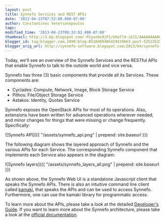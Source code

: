 ```yaml
---
layout: post
title: Synnefo Services and REST APIs
date: '2013-04-23T07:52:00.000-07:00'
author: Constantinos Venetsanopoulos
tags: 
modified_time: '2013-04-23T08:33:03.408-07:00'
thumbnail: http://3.bp.blogspot.com/-PzyuoUx9jPI/UXafl4-iE2I/AAAAAAAAACQ/QSrMYEnp98Q/s72-c/synnefo_api.png
blogger_id: tag:blogger.com,1999:blog-8518489485419439663.post-5252252579163716673
blogger_orig_url: http://synnefo-software.blogspot.com/2013/04/synnefo-services-and-rest-apis.html
---
```



Today, we'll see an overview of the Synnefo Services and the RESTful APIs that enable Synnefo to talk to the outside world and vice versa.

Synnefo has three (3) basic components that provide all its Services. These components are:<!--break-->

*   Cyclades: Compute, Network, Image, Block Storage Service
*   Pithos: File/Object Storage Service
*   Astakos: Identity, Quotas Service

Synnefo exposes the OpenStack APIs for most of its operations. Also, extensions have been written for advanced operations wherever needed, and minor changes for things that were missing or change frequently. Specifically:

![Synnefo API]({{ "/assets/synnefo_api.png" | prepend: site.baseurl }})

The following diagram shows the layered approach of Synnefo and the various APIs for each Service. The corresponding Synnefo component that implements each Service also appears in the diagram:

![Synnefo layers]({{ "/assets/synnefo_layers_all.png" | prepend: site.baseurl }})

As shown above, the Synnefo Web UI is a standalone Javascript client that speaks the Synnefo APIs. There is also an intuitive command line client called [kamaki](http://www.synnefo.org/docs/kamaki/latest/index.html), that speaks the APIs and can be used to access Synnefo. Furthermore, one can use the kamaki library for programmatic access.

To learn more about the APIs, please take a look at the detailed [Developer's Guide](http://www.synnefo.org/docs/synnefo/latest/dev-guide.html). If you want to learn more about the Synnefo architecture, please take a look at the [official documentation](http://www.synnefo.org/docs).